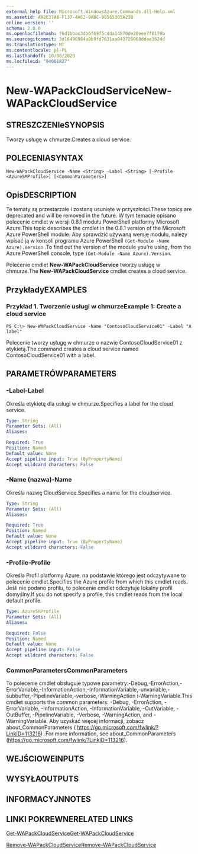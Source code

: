 ```yaml
---
external help file: Microsoft.WindowsAzure.Commands.dll-Help.xml
ms.assetid: AA2E37AB-F137-4A62-9ABC-90565305A23B
online version: ''
schema: 2.0.0
ms.openlocfilehash: f6d1bbac3db6f69f5cdda14870de20eee7f8170b
ms.sourcegitcommit: 3d16496984a0b9fd7631aa043726060ddae3624d
ms.translationtype: MT
ms.contentlocale: pl-PL
ms.lasthandoff: 10/08/2020
ms.locfileid: "94061827"
---
```

# <span data-ttu-id="78f28-101">New-WAPackCloudService</span><span class="sxs-lookup"><span data-stu-id="78f28-101">New-WAPackCloudService</span></span>

## <span data-ttu-id="78f28-102">STRESZCZENIe</span><span class="sxs-lookup"><span data-stu-id="78f28-102">SYNOPSIS</span></span>
<span data-ttu-id="78f28-103">Tworzy usługę w chmurze.</span><span class="sxs-lookup"><span data-stu-id="78f28-103">Creates a cloud service.</span></span>

## <span data-ttu-id="78f28-104">POLECENIA</span><span class="sxs-lookup"><span data-stu-id="78f28-104">SYNTAX</span></span>

```
New-WAPackCloudService -Name <String> -Label <String> [-Profile <AzureSMProfile>] [<CommonParameters>]
```

## <span data-ttu-id="78f28-105">Opis</span><span class="sxs-lookup"><span data-stu-id="78f28-105">DESCRIPTION</span></span>
<span data-ttu-id="78f28-106">Te tematy są przestarzałe i zostaną usunięte w przyszłości.</span><span class="sxs-lookup"><span data-stu-id="78f28-106">These topics are deprecated and will be removed in the future.</span></span>
<span data-ttu-id="78f28-107">W tym temacie opisano polecenie cmdlet w wersji 0.8.1 modułu PowerShell platformy Microsoft Azure.</span><span class="sxs-lookup"><span data-stu-id="78f28-107">This topic describes the cmdlet in the 0.8.1 version of the Microsoft Azure PowerShell module.</span></span>
<span data-ttu-id="78f28-108">Aby sprawdzić używaną wersję modułu, należy wpisać ją w konsoli programu Azure PowerShell `(Get-Module -Name Azure).Version` .</span><span class="sxs-lookup"><span data-stu-id="78f28-108">To find out the version of the module you're using, from the Azure PowerShell console, type `(Get-Module -Name Azure).Version`.</span></span>

<span data-ttu-id="78f28-109">Polecenie cmdlet **New-WAPackCloudService** tworzy usługę w chmurze.</span><span class="sxs-lookup"><span data-stu-id="78f28-109">The **New-WAPackCloudService** cmdlet creates a cloud service.</span></span>

## <span data-ttu-id="78f28-110">Przykłady</span><span class="sxs-lookup"><span data-stu-id="78f28-110">EXAMPLES</span></span>

### <span data-ttu-id="78f28-111">Przykład 1. Tworzenie usługi w chmurze</span><span class="sxs-lookup"><span data-stu-id="78f28-111">Example 1: Create a cloud service</span></span>
```
PS C:\> New-WAPackCloudService -Name "ContosoCloudService01" -Label "A label"
```

<span data-ttu-id="78f28-112">Polecenie tworzy usługę w chmurze o nazwie ContosoCloudService01 z etykietą.</span><span class="sxs-lookup"><span data-stu-id="78f28-112">The command creates a cloud service named ContosoCloudService01 with a label.</span></span>

## <span data-ttu-id="78f28-113">PARAMETRÓW</span><span class="sxs-lookup"><span data-stu-id="78f28-113">PARAMETERS</span></span>

### <span data-ttu-id="78f28-114">-Label</span><span class="sxs-lookup"><span data-stu-id="78f28-114">-Label</span></span>
<span data-ttu-id="78f28-115">Określa etykietę dla usługi w chmurze.</span><span class="sxs-lookup"><span data-stu-id="78f28-115">Specifies a label for the cloud service.</span></span>

```yaml
Type: String
Parameter Sets: (All)
Aliases:

Required: True
Position: Named
Default value: None
Accept pipeline input: True (ByPropertyName)
Accept wildcard characters: False
```

### <span data-ttu-id="78f28-116">-Name (nazwa)</span><span class="sxs-lookup"><span data-stu-id="78f28-116">-Name</span></span>
<span data-ttu-id="78f28-117">Określa nazwę CloudService.</span><span class="sxs-lookup"><span data-stu-id="78f28-117">Specifies a name for the cloudservice.</span></span>

```yaml
Type: String
Parameter Sets: (All)
Aliases:

Required: True
Position: Named
Default value: None
Accept pipeline input: True (ByPropertyName)
Accept wildcard characters: False
```

### <span data-ttu-id="78f28-118">-Profile</span><span class="sxs-lookup"><span data-stu-id="78f28-118">-Profile</span></span>
<span data-ttu-id="78f28-119">Określa Profil platformy Azure, na podstawie którego jest odczytywane to polecenie cmdlet.</span><span class="sxs-lookup"><span data-stu-id="78f28-119">Specifies the Azure profile from which this cmdlet reads.</span></span>
<span data-ttu-id="78f28-120">Jeśli nie podano profilu, to polecenie cmdlet odczytuje lokalny profil domyślny.</span><span class="sxs-lookup"><span data-stu-id="78f28-120">If you do not specify a profile, this cmdlet reads from the local default profile.</span></span>

```yaml
Type: AzureSMProfile
Parameter Sets: (All)
Aliases:

Required: False
Position: Named
Default value: None
Accept pipeline input: False
Accept wildcard characters: False
```

### <span data-ttu-id="78f28-121">CommonParameters</span><span class="sxs-lookup"><span data-stu-id="78f28-121">CommonParameters</span></span>
<span data-ttu-id="78f28-122">To polecenie cmdlet obsługuje typowe parametry:-Debug,-ErrorAction,-ErrorVariable,-InformationAction,-InformationVariable,-unvariable,-subbuffer,-PipelineVariable,-verbose,-WarningAction i-WarningVariable.</span><span class="sxs-lookup"><span data-stu-id="78f28-122">This cmdlet supports the common parameters: -Debug, -ErrorAction, -ErrorVariable, -InformationAction, -InformationVariable, -OutVariable, -OutBuffer, -PipelineVariable, -Verbose, -WarningAction, and -WarningVariable.</span></span> <span data-ttu-id="78f28-123">Aby uzyskać więcej informacji, zobacz about_CommonParameters ( https://go.microsoft.com/fwlink/?LinkID=113216) .</span><span class="sxs-lookup"><span data-stu-id="78f28-123">For more information, see about_CommonParameters (https://go.microsoft.com/fwlink/?LinkID=113216).</span></span>

## <span data-ttu-id="78f28-124">WEJŚCIOWE</span><span class="sxs-lookup"><span data-stu-id="78f28-124">INPUTS</span></span>

## <span data-ttu-id="78f28-125">WYSYŁA</span><span class="sxs-lookup"><span data-stu-id="78f28-125">OUTPUTS</span></span>

## <span data-ttu-id="78f28-126">INFORMACYJN</span><span class="sxs-lookup"><span data-stu-id="78f28-126">NOTES</span></span>

## <span data-ttu-id="78f28-127">LINKI POKREWNE</span><span class="sxs-lookup"><span data-stu-id="78f28-127">RELATED LINKS</span></span>

[<span data-ttu-id="78f28-128">Get-WAPackCloudService</span><span class="sxs-lookup"><span data-stu-id="78f28-128">Get-WAPackCloudService</span></span>](./Get-WAPackCloudService.md)

[<span data-ttu-id="78f28-129">Remove-WAPackCloudService</span><span class="sxs-lookup"><span data-stu-id="78f28-129">Remove-WAPackCloudService</span></span>](./Remove-WAPackCloudService.md)


